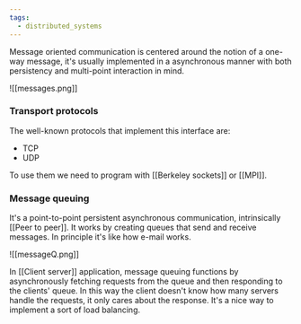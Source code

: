 ```yaml
---
tags:
  - distributed_systems
---
```

Message oriented communication is centered around the notion of a one-way message, it's usually implemented in a asynchronous manner with both persistency and multi-point interaction in mind.

![[messages.png]]
### Transport protocols

The well-known protocols that implement this interface are:
- TCP
- UDP

To use them we need to program with [[Berkeley sockets]] or [[MPI]].
### Message queuing

It's a point-to-point persistent asynchronous communication, intrinsically [[Peer to peer]]. It works by creating queues that send and receive messages. In principle it's like how e-mail works.

![[messageQ.png]]

In [[Client server]] application, message queuing functions by asynchronously fetching requests from the queue and then responding to the clients' queue. In this way the client doesn't know how many servers handle the requests, it only cares about the response. It's a nice way to implement a sort of load balancing.